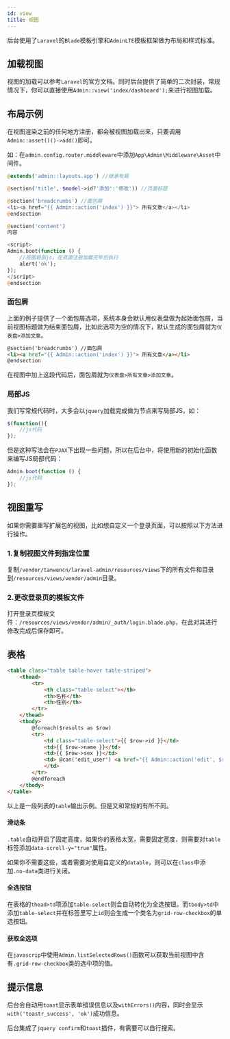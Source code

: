 ```yaml
---
id: view
title: 视图
---
```


后台使用了```Laravel```的```Blade```模板引擎和```AdminLTE```模板框架做为布局和样式标准。

## 加载视图
视图的加载可以参考```Laravel```的官方文档。同时后台提供了简单的二次封装，常规情况下，你可以直接使用```Admin::view('index/dashboard');```来进行视图加载。

## 布局示例

在视图渲染之前的任何地方注册，都会被视图加载出来，只要调用```Admin::asset()()->add()```即可。

如：在```admin.config.router.middleware```中添加```App\Admin\Middleware\Asset```中间件。

```php
@extends('admin::layouts.app') //继承布局

@section('title', $model->id?'添加':'修改')) //页面标题

@section('breadcrumbs') //面包屑
<li><a href="{{ Admin::action('index') }}"> 所有文章</a></li>
@endsection

@section('content')
内容

<script>
Admin.boot(function () {
    //视图局部js，在资源注册加载完毕后执行
    alert('ok');
});
</script>
@endsection
```

### 面包屑
上面的例子提供了一个面包屑选项，系统本身会默认用仪表盘做为起始面包屑，当前视图标题做为结束面包屑，比如此选项为空的情况下，默认生成的面包屑就为```仪表盘>添加文章```。
```html
@section('breadcrumbs') //面包屑
<li><a href="{{ Admin::action('index') }}"> 所有文章</a></li>
@endsection
```
在视图中加上这段代码后，面包屑就为```仪表盘>所有文章>添加文章```。

### 局部JS
我们写常规代码时，大多会以```jquery```加载完成做为节点来写局部JS，如：
```js
$(function(){
    //js代码
});
```
但是这种写法会在```PJAX```下出现一些问题，所以在后台中，将使用新的初始化函数来编写JS局部代码：
```js
Admin.boot(function () {
    //js代码
});
```

## 视图重写
如果你需要重写扩展包的视图，比如想自定义一个登录页面，可以按照以下方法进行操作。

### 1.复制视图文件到指定位置
复制```/vendor/tanwencn/laravel-admin/resources/views```下的所有文件和目录到```/resources/views/vendor/admin```目录。

###  2.更改登录页的模板文件
打开登录页模板文件：```/resources/views/vendor/admin/_auth/login.blade.php```，在此对其进行修改完成后保存即可。

## 表格
```html
<table class="table table-hover table-striped">
    <thead>
        <tr>
            <th class="table-select"></th>
            <th>名称</th>
            <th>性别</th>
        </tr>
    </thead>
    <tbody>
        @foreach($results as $row)
        <tr>
            <td class="table-select">{{ $row->id }}</td>
            <td>{{ $row->name }}</td>
            <td>{{ $row->sex }}</td>
            <td> @can('edit_user') <a href="{{ Admin::action('edit', $role->id) }}">{{ trans('admin.edit') }}</a> &nbsp; @endcan @can('delete_role') <a href="javascript:void(0);" data-url="{{ route('admin.users.destroy', $role->id) }}" class="grid-row-delete">{{ trans('admin.delete') }}</a> @endcan
            </td>
        </tr>
        @endforeach
    </tbody>
</table>
```
以上是一段列表的```table```输出示例。但是又和常规的有所不同。

#### 滑动条
```.table```自动开启了固定高度，如果你的表格太宽，需要固定宽度，则需要对```table```标签添加```data-scroll-y="true"```属性。

如果你不需要这些，或者需要对使用自定义的```datable```，则可以在```class```中添加```.no-data```类进行关闭。

#### 全选按钮
在表格的```thead>td```项添加```table-select```则会自动转化为全选按钮。而```tbody>td```中添加```table-select```并在标签里写上```id```则会生成一个类名为```grid-row-checkbox```的单选按钮。

#### 获取全选项
在```javascrip```中使用```Admin.listSelectedRows()```函数可以获取当前视图中含有```.grid-row-checkbox```类的选中项的值。

## 提示信息
后台会自动用```toast```显示表单错误信息以及```withErrors()```内容，同时会显示```with('toastr_success', 'ok')```成功信息。

后台集成了```jquery confirm```和```toast```插件，有需要可以自行搜索。